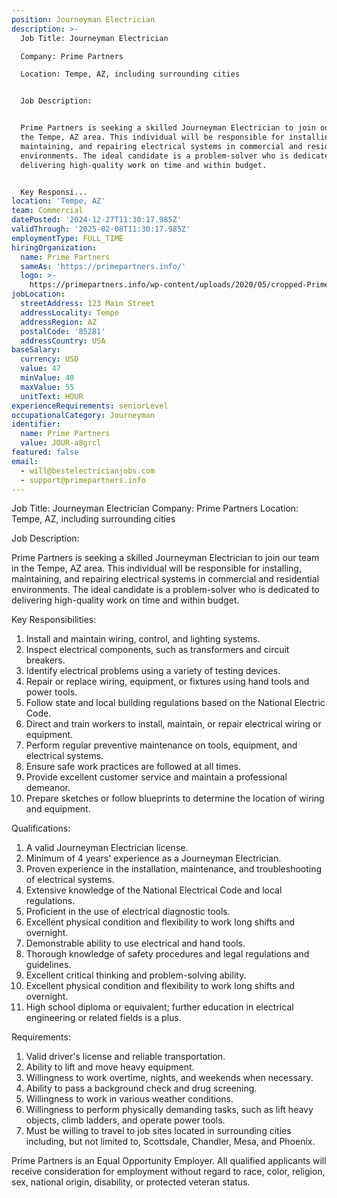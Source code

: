 ```yaml
---
position: Journeyman Electrician
description: >-
  Job Title: Journeyman Electrician

  Company: Prime Partners

  Location: Tempe, AZ, including surrounding cities 


  Job Description: 


  Prime Partners is seeking a skilled Journeyman Electrician to join our team in
  the Tempe, AZ area. This individual will be responsible for installing,
  maintaining, and repairing electrical systems in commercial and residential
  environments. The ideal candidate is a problem-solver who is dedicated to
  delivering high-quality work on time and within budget. 


  Key Responsi...
location: 'Tempe, AZ'
team: Commercial
datePosted: '2024-12-27T11:30:17.985Z'
validThrough: '2025-02-08T11:30:17.985Z'
employmentType: FULL_TIME
hiringOrganization:
  name: Prime Partners
  sameAs: 'https://primepartners.info/'
  logo: >-
    https://primepartners.info/wp-content/uploads/2020/05/cropped-Prime-Partners-Logo-NO-BG-1-1.png
jobLocation:
  streetAddress: 123 Main Street
  addressLocality: Tempe
  addressRegion: AZ
  postalCode: '85281'
  addressCountry: USA
baseSalary:
  currency: USD
  value: 47
  minValue: 40
  maxValue: 55
  unitText: HOUR
experienceRequirements: seniorLevel
occupationalCategory: Journeyman
identifier:
  name: Prime Partners
  value: JOUR-a8grcl
featured: false
email:
  - will@bestelectricianjobs.com
  - support@primepartners.info
---
```




Job Title: Journeyman Electrician
Company: Prime Partners
Location: Tempe, AZ, including surrounding cities 

Job Description: 

Prime Partners is seeking a skilled Journeyman Electrician to join our team in the Tempe, AZ area. This individual will be responsible for installing, maintaining, and repairing electrical systems in commercial and residential environments. The ideal candidate is a problem-solver who is dedicated to delivering high-quality work on time and within budget. 

Key Responsibilities:

1. Install and maintain wiring, control, and lighting systems.
2. Inspect electrical components, such as transformers and circuit breakers.
3. Identify electrical problems using a variety of testing devices.
4. Repair or replace wiring, equipment, or fixtures using hand tools and power tools.
5. Follow state and local building regulations based on the National Electric Code.
6. Direct and train workers to install, maintain, or repair electrical wiring or equipment.
7. Perform regular preventive maintenance on tools, equipment, and electrical systems.
8. Ensure safe work practices are followed at all times.
9. Provide excellent customer service and maintain a professional demeanor.
10. Prepare sketches or follow blueprints to determine the location of wiring and equipment.

Qualifications:

1. A valid Journeyman Electrician license.
2. Minimum of 4 years' experience as a Journeyman Electrician.
3. Proven experience in the installation, maintenance, and troubleshooting of electrical systems.
4. Extensive knowledge of the National Electrical Code and local regulations.
5. Proficient in the use of electrical diagnostic tools.
6. Excellent physical condition and flexibility to work long shifts and overnight.
7. Demonstrable ability to use electrical and hand tools.
8. Thorough knowledge of safety procedures and legal regulations and guidelines.
9. Excellent critical thinking and problem-solving ability.
10. Excellent physical condition and flexibility to work long shifts and overnight.
11. High school diploma or equivalent; further education in electrical engineering or related fields is a plus.

Requirements: 

1. Valid driver's license and reliable transportation.
2. Ability to lift and move heavy equipment.
3. Willingness to work overtime, nights, and weekends when necessary.
4. Ability to pass a background check and drug screening.
5. Willingness to work in various weather conditions.
6. Willingness to perform physically demanding tasks, such as lift heavy objects, climb ladders, and operate power tools.
7. Must be willing to travel to job sites located in surrounding cities including, but not limited to, Scottsdale, Chandler, Mesa, and Phoenix.

Prime Partners is an Equal Opportunity Employer. All qualified applicants will receive consideration for employment without regard to race, color, religion, sex, national origin, disability, or protected veteran status.
